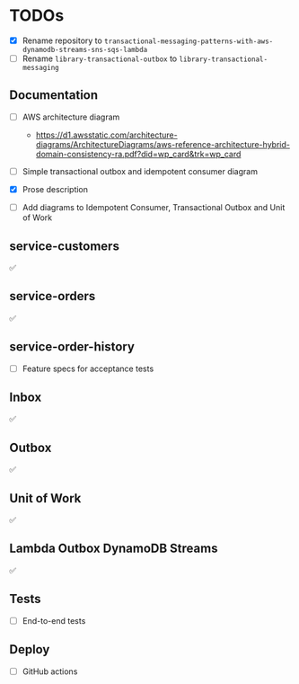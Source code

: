 # TODOs

- [x] Rename repository to `transactional-messaging-patterns-with-aws-dynamodb-streams-sns-sqs-lambda`
- [ ] Rename `library-transactional-outbox` to `library-transactional-messaging`

## Documentation

- [ ] AWS architecture diagram

  - <https://d1.awsstatic.com/architecture-diagrams/ArchitectureDiagrams/aws-reference-architecture-hybrid-domain-consistency-ra.pdf?did=wp_card&trk=wp_card>

- [ ] Simple transactional outbox and idempotent consumer diagram
- [x] Prose description
- [ ] Add diagrams to Idempotent Consumer, Transactional Outbox and Unit of Work

## service-customers

✅

## service-orders

✅

## service-order-history

- [ ] Feature specs for acceptance tests

## Inbox

✅

## Outbox

✅

## Unit of Work

✅

## Lambda Outbox DynamoDB Streams

✅

## Tests

- [ ] End-to-end tests

## Deploy

- [ ] GitHub actions
